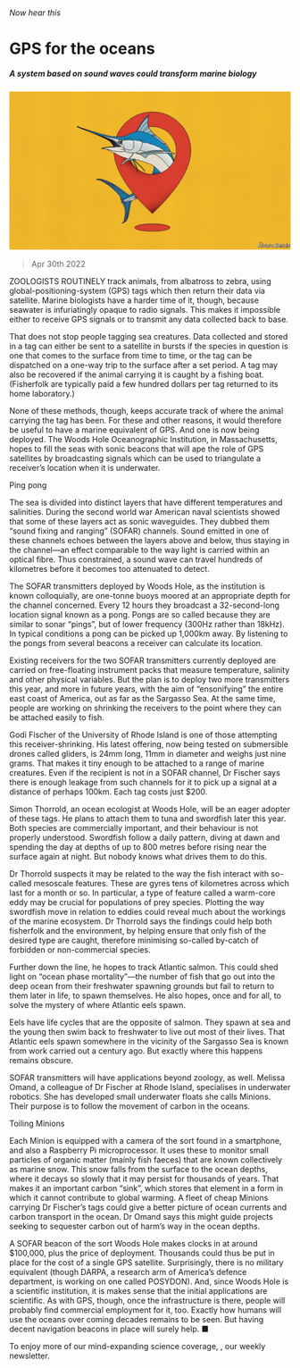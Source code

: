 ###### Now hear this

# GPS for the oceans 

##### A system based on sound waves could transform marine biology 

![image](images/20220430_std001.jpg) 

> Apr 30th 2022 

ZOOLOGISTS ROUTINELY track animals, from albatross to zebra, using global-positioning-system (GPS) tags which then return their data via satellite. Marine biologists have a harder time of it, though, because seawater is infuriatingly opaque to radio signals. This makes it impossible either to receive GPS signals or to transmit any data collected back to base.

That does not stop people tagging sea creatures. Data collected and stored in a tag can either be sent to a satellite in bursts if the species in question is one that comes to the surface from time to time, or the tag can be dispatched on a one-way trip to the surface after a set period. A tag may also be recovered if the animal carrying it is caught by a fishing boat. (Fisherfolk are typically paid a few hundred dollars per tag returned to its home laboratory.)


None of these methods, though, keeps accurate track of where the animal carrying the tag has been. For these and other reasons, it would therefore be useful to have a marine equivalent of GPS. And one is now being deployed. The Woods Hole Oceanographic Institution, in Massachusetts, hopes to fill the seas with sonic beacons that will ape the role of GPS satellites by broadcasting signals which can be used to triangulate a receiver’s location when it is underwater.

Ping pong

The sea is divided into distinct layers that have different temperatures and salinities. During the second world war American naval scientists showed that some of these layers act as sonic waveguides. They dubbed them “sound fixing and ranging” (SOFAR) channels. Sound emitted in one of these channels echoes between the layers above and below, thus staying in the channel—an effect comparable to the way light is carried within an optical fibre. Thus constrained, a sound wave can travel hundreds of kilometres before it becomes too attenuated to detect.

The SOFAR transmitters deployed by Woods Hole, as the institution is known colloquially, are one-tonne buoys moored at an appropriate depth for the channel concerned. Every 12 hours they broadcast a 32-second-long location signal known as a pong. Pongs are so called because they are similar to sonar “pings”, but of lower frequency (300Hz rather than 18kHz). In typical conditions a pong can be picked up 1,000km away. By listening to the pongs from several beacons a receiver can calculate its location.

Existing receivers for the two SOFAR transmitters currently deployed are carried on free-floating instrument packs that measure temperature, salinity and other physical variables. But the plan is to deploy two more transmitters this year, and more in future years, with the aim of “ensonifying” the entire east coast of America, out as far as the Sargasso Sea. At the same time, people are working on shrinking the receivers to the point where they can be attached easily to fish.

Godi Fischer of the University of Rhode Island is one of those attempting this receiver-shrinking. His latest offering, now being tested on submersible drones called gliders, is 24mm long, 11mm in diameter and weighs just nine grams. That makes it tiny enough to be attached to a range of marine creatures. Even if the recipient is not in a SOFAR channel, Dr Fischer says there is enough leakage from such channels for it to pick up a signal at a distance of perhaps 100km. Each tag costs just $200.

Simon Thorrold, an ocean ecologist at Woods Hole, will be an eager adopter of these tags. He plans to attach them to tuna and swordfish later this year. Both species are commercially important, and their behaviour is not properly understood. Swordfish follow a daily pattern, diving at dawn and spending the day at depths of up to 800 metres before rising near the surface again at night. But nobody knows what drives them to do this.

Dr Thorrold suspects it may be related to the way the fish interact with so-called mesoscale features. These are gyres tens of kilometres across which last for a month or so. In particular, a type of feature called a warm-core eddy may be crucial for populations of prey species. Plotting the way swordfish move in relation to eddies could reveal much about the workings of the marine ecosystem. Dr Thorrold says the findings could help both fisherfolk and the environment, by helping ensure that only fish of the desired type are caught, therefore minimising so-called by-catch of forbidden or non-commercial species.

Further down the line, he hopes to track Atlantic salmon. This could shed light on “ocean phase mortality”—the number of fish that go out into the deep ocean from their freshwater spawning grounds but fail to return to them later in life, to spawn themselves. He also hopes, once and for all, to solve the mystery of where Atlantic eels spawn.

Eels have life cycles that are the opposite of salmon. They spawn at sea and the young then swim back to freshwater to live out most of their lives. That Atlantic eels spawn somewhere in the vicinity of the Sargasso Sea is known from work carried out a century ago. But exactly where this happens remains obscure.

SOFAR transmitters will have applications beyond zoology, as well. Melissa Omand, a colleague of Dr Fischer at Rhode Island, specialises in underwater robotics. She has developed small underwater floats she calls Minions. Their purpose is to follow the movement of carbon in the oceans.

Toiling Minions

Each Minion is equipped with a camera of the sort found in a smartphone, and also a Raspberry Pi microprocessor. It uses these to monitor small particles of organic matter (mainly fish faeces) that are known collectively as marine snow. This snow falls from the surface to the ocean depths, where it decays so slowly that it may persist for thousands of years. That makes it an important carbon “sink”, which stores that element in a form in which it cannot contribute to global warming. A fleet of cheap Minions carrying Dr Fischer’s tags could give a better picture of ocean currents and carbon transport in the ocean. Dr Omand says this might guide projects seeking to sequester carbon out of harm’s way in the ocean depths.

A SOFAR beacon of the sort Woods Hole makes clocks in at around $100,000, plus the price of deployment. Thousands could thus be put in place for the cost of a single GPS satellite. Surprisingly, there is no military equivalent (though DARPA, a research arm of America’s defence department, is working on one called POSYDON). And, since Woods Hole is a scientific institution, it is makes sense that the initial applications are scientific. As with GPS, though, once the infrastructure is there, people will probably find commercial employment for it, too. Exactly how humans will use the oceans over coming decades remains to be seen. But having decent navigation beacons in place will surely help. ■

To enjoy more of our mind-expanding science coverage, , our weekly newsletter.

